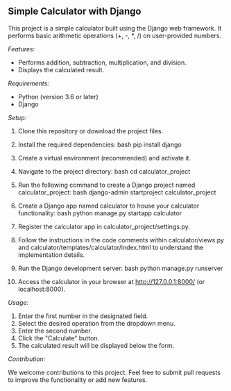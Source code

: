 ## Simple Calculator with Django

This project is a simple calculator built using the Django web framework. It performs basic arithmetic operations (+, -, *, /) on user-provided numbers.

*Features:*

- Performs addition, subtraction, multiplication, and division.
- Displays the calculated result.

*Requirements:*

- Python (version 3.6 or later)
- Django

*Setup:*

1. Clone this repository or download the project files.
2. Install the required dependencies:
   bash
   pip install django
   
3. Create a virtual environment (recommended) and activate it.
4. Navigate to the project directory:
   bash
   cd calculator_project
   
5. Run the following command to create a Django project named calculator_project:
   bash
   django-admin startproject calculator_project
   
6. Create a Django app named calculator to house your calculator functionality:
   bash
   python manage.py startapp calculator
   
7. Register the calculator app in calculator_project/settings.py.
8. Follow the instructions in the code comments within calculator/views.py and calculator/templates/calculator/index.html to understand the implementation details.
9. Run the Django development server:
   bash
   python manage.py runserver
   
10. Access the calculator in your browser at http://127.0.0.1:8000/ (or localhost:8000).

*Usage:*

1. Enter the first number in the designated field.
2. Select the desired operation from the dropdown menu.
3. Enter the second number.
4. Click the "Calculate" button.
5. The calculated result will be displayed below the form.


*Contribution:*

We welcome contributions to this project. Feel free to submit pull requests to improve the functionality or add new features.

